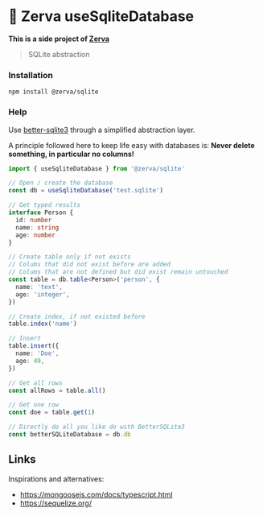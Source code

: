# 🌱 Zerva useSqliteDatabase

**This is a side project of [Zerva](https://github.com/holtwick/zerva)**

> SQLite abstraction

### Installation

```
npm install @zerva/sqlite
```

### Help

Use [better-sqlite3](https://www.npmjs.com/package/better-sqlite3) through a simplified abstraction layer.

A principle followed here to keep life easy with databases is: **Never delete something, in particular no columns!**

```ts
import { useSqliteDatabase } from '@zerva/sqlite'

// Open / create the database
const db = useSqliteDatabase('test.sqlite')

// Get typed results
interface Person {
  id: number
  name: string
  age: number
}

// Create table only if not exists
// Colums that did not exist before are added
// Colums that are not defined but did exist remain untouched
const table = db.table<Person>('person', {
  name: 'text',
  age: 'integer',
})

// Create index, if not existed before
table.index('name')

// Insert
table.insert({
  name: 'Doe',
  age: 49,
})

// Get all rows
const allRows = table.all()

// Get one row
const doe = table.get(1)

// Directly do all you like do with BetterSQLite3
const betterSQLiteDatabase = db.db
```

## Links

Inspirations and alternatives:

- https://mongoosejs.com/docs/typescript.html
- https://sequelize.org/
